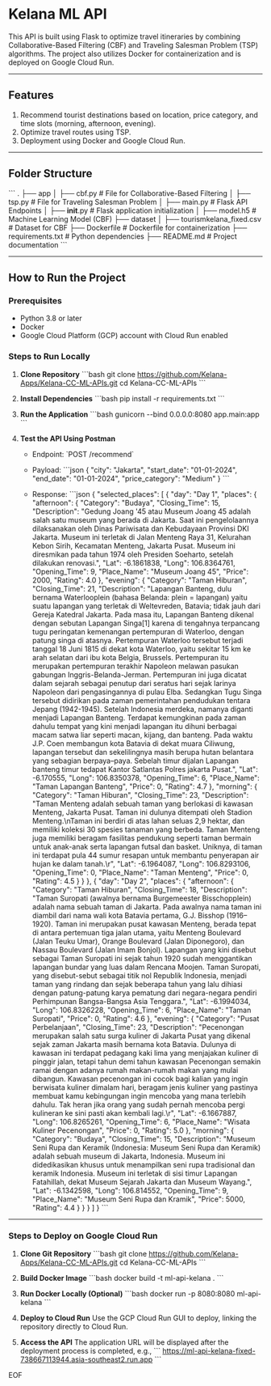 # Kelana ML API

This API is built using Flask to optimize travel itineraries by combining Collaborative-Based Filtering (CBF) and Traveling Salesman Problem (TSP) algorithms. The project also utilizes Docker for containerization and is deployed on Google Cloud Run.

---

## **Features**
1. Recommend tourist destinations based on location, price category, and time slots (morning, afternoon, evening).
2. Optimize travel routes using TSP.
3. Deployment using Docker and Google Cloud Run.

---

## **Folder Structure**
\`\`\`
.
├── app
│   ├── cbf.py             # File for Collaborative-Based Filtering
│   ├── tsp.py             # File for Traveling Salesman Problem
│   ├── main.py            # Flask API Endpoints
│   ├── __init__.py        # Flask application initialization
│   ├── model.h5           # Machine Learning Model (CBF)
├── dataset
│   ├── tourismkelana_fixed.csv           # Dataset for CBF
├── Dockerfile             # Dockerfile for containerization
├── requirements.txt       # Python dependencies
├── README.md              # Project documentation
\`\`\`

---

## **How to Run the Project**

### **Prerequisites**
- Python 3.8 or later
- Docker
- Google Cloud Platform (GCP) account with Cloud Run enabled

### **Steps to Run Locally**

1. **Clone Repository**
   \`\`\`bash
   git clone https://github.com/Kelana-Apps/Kelana-CC-ML-APIs.git
   cd Kelana-CC-ML-APIs
   \`\`\`

2. **Install Dependencies**
   \`\`\`bash
   pip install -r requirements.txt
   \`\`\`

3. **Run the Application**
   \`\`\`bash
   gunicorn --bind 0.0.0.0:8080 app.main:app
   \`\`\`

4. **Test the API Using Postman**
   - Endpoint: \`POST /recommend\`
   - Payload:
     \`\`\`json
     {
       "city": "Jakarta",
       "start_date": "01-01-2024",
       "end_date": "01-01-2024",
       "price_category": "Medium"
     }
     \`\`\`
     
   - Response:
     \`\`\`json
     {
    "selected_places": [
        {
            "day": "Day 1",
            "places": {
                "afternoon": {
                    "Category": "Budaya",
                    "Closing_Time": 15,
                    "Description": "Gedung Joang '45 atau Museum Joang 45 adalah salah satu museum yang berada di Jakarta. Saat ini pengelolaannya dilaksanakan oleh Dinas Pariwisata dan Kebudayaan Provinsi DKI Jakarta. Museum ini terletak di Jalan Menteng Raya 31, Kelurahan Kebon Sirih, Kecamatan Menteng, Jakarta Pusat. Museum ini diresmikan pada tahun 1974 oleh Presiden Soeharto, setelah dilakukan renovasi.",
                    "Lat": -6.1861838,
                    "Long": 106.8364761,
                    "Opening_Time": 9,
                    "Place_Name": "Museum Joang 45",
                    "Price": 2000,
                    "Rating": 4.0
                },
                "evening": {
                    "Category": "Taman Hiburan",
                    "Closing_Time": 21,
                    "Description": "Lapangan Banteng, dulu bernama Waterlooplein (bahasa Belanda: plein = lapangan) yaitu suatu lapangan yang terletak di Weltevreden, Batavia; tidak jauh dari Gereja Katedral Jakarta. Pada masa itu, Lapangan Banteng dikenal dengan sebutan Lapangan Singa[1] karena di tengahnya terpancang tugu peringatan kemenangan pertempuran di Waterloo, dengan patung singa di atasnya. Pertempuran Waterloo tersebut terjadi tanggal 18 Juni 1815 di dekat kota Waterloo, yaitu sekitar 15 km ke arah selatan dari ibu kota Belgia, Brussels. Pertempuran itu merupakan pertempuran terakhir Napoleon melawan pasukan gabungan Inggris-Belanda-Jerman. Pertempuran ini juga dicatat dalam sejarah sebagai penutup dari seratus hari sejak larinya Napoleon dari pengasingannya di pulau Elba. Sedangkan Tugu Singa tersebut didirikan pada zaman pemerintahan pendudukan tentara Jepang (1942-1945). Setelah Indonesia merdeka, namanya diganti menjadi Lapangan Banteng. Terdapat kemungkinan pada zaman dahulu tempat yang kini menjadi lapangan itu dihuni berbagai macam satwa liar seperti macan, kijang, dan banteng. Pada waktu J.P. Coen membangun kota Batavia di dekat muara Ciliwung, lapangan tersebut dan sekelilingnya masih berupa hutan belantara yang sebagian berpaya–paya. Sebelah timur dijalan Lapangan banteng timur tedapat Kantor Satlantas Polres jakarta Pusat.",
                    "Lat": -6.170555,
                    "Long": 106.8350378,
                    "Opening_Time": 6,
                    "Place_Name": "Taman Lapangan Banteng",
                    "Price": 0,
                    "Rating": 4.7
                },
                "morning": {
                    "Category": "Taman Hiburan",
                    "Closing_Time": 23,
                    "Description": "Taman Menteng adalah sebuah taman yang berlokasi di kawasan Menteng, Jakarta Pusat. Taman ini dulunya ditempati oleh Stadion Menteng.\\nTaman ini berdiri di atas lahan seluas 2,9 hektar, dan memiliki koleksi 30 spesies tanaman yang berbeda. Taman Menteng juga memiliki beragam fasilitas pendukung seperti taman bermain untuk anak-anak serta lapangan futsal dan basket. Uniknya, di taman ini terdapat pula 44 sumur resapan untuk membantu penyerapan air hujan ke dalam tanah.\r",
                    "Lat": -6.1964087,
                    "Long": 106.8293106,
                    "Opening_Time": 0,
                    "Place_Name": "Taman Menteng",
                    "Price": 0,
                    "Rating": 4.5
                }
            }
        },
        {
            "day": "Day 2",
            "places": {
                "afternoon": {
                    "Category": "Taman Hiburan",
                    "Closing_Time": 18,
                    "Description": "Taman Suropati (awalnya bernama Burgemeester Bisschopplein) adalah nama sebuah taman di Jakarta. Pada awalnya nama taman ini diambil dari nama wali kota Batavia pertama, G.J. Bisshop (1916–1920). Taman ini merupakan pusat kawasan Menteng, berada tepat di antara pertemuan tiga jalan utama, yaitu Menteng Boulevard (Jalan Teuku Umar), Orange Boulevard (Jalan Diponegoro), dan Nassau Boulevard (Jalan Imam Bonjol). Lapangan yang kini disebut sebagai Taman Suropati ini sejak tahun 1920 sudah menggantikan lapangan bundar yang luas dalam Rencana Moojen. Taman Suropati, yang disebut-sebut sebagai titik nol Republik Indonesia, menjadi taman yang rindang dan sejak beberapa tahun yang lalu dihiasi dengan patung-patung karya pematung dari negara-negara pendiri Perhimpunan Bangsa-Bangsa Asia Tenggara.",
                    "Lat": -6.1994034,
                    "Long": 106.8326228,
                    "Opening_Time": 6,
                    "Place_Name": "Taman Suropati",
                    "Price": 0,
                    "Rating": 4.6
                },
                "evening": {
                    "Category": "Pusat Perbelanjaan",
                    "Closing_Time": 23,
                    "Description": "Pecenongan merupakan salah satu surga kuliner di Jakarta Pusat yang dikenal sejak zaman Jakarta masih bernama kota Batavia. Dulunya di kawasan ini terdapat pedagang kaki lima yang menjajakan kuliner di pinggir jalan, tetapi tahun demi tahun kawasan Pecenongan semakin ramai dengan adanya rumah makan-rumah makan yang mulai dibangun. Kawasan pecenongan ini cocok bagi kalian yang ingin berwisata kuliner dimalam hari, beragam jenis kuliner yang pastinya membuat kamu kebingungan ingin mencoba yang mana terlebih dahulu. Tak heran jika orang yang sudah pernah mencoba pergi kulineran ke sini pasti akan kembali lagi.\r",
                    "Lat": -6.1667887,
                    "Long": 106.8265261,
                    "Opening_Time": 6,
                    "Place_Name": "Wisata Kuliner Pecenongan",
                    "Price": 0,
                    "Rating": 5.0
                },
                "morning": {
                    "Category": "Budaya",
                    "Closing_Time": 15,
                    "Description": "Museum Seni Rupa dan Keramik (Indonesia: Museum Seni Rupa dan Keramik) adalah sebuah museum di Jakarta, Indonesia. Museum ini didedikasikan khusus untuk menampilkan seni rupa tradisional dan keramik Indonesia. Museum ini terletak di sisi timur Lapangan Fatahillah, dekat Museum Sejarah Jakarta dan Museum Wayang.",
                    "Lat": -6.1342598,
                    "Long": 106.814552,
                    "Opening_Time": 9,
                    "Place_Name": "Museum Seni Rupa dan Kramik",
                    "Price": 5000,
                    "Rating": 4.4
                }
            }
        }
    ]
}
     \`\`\`
     

---

### **Steps to Deploy on Google Cloud Run**

1. **Clone Git Repository**
   \`\`\`bash
   git clone https://github.com/Kelana-Apps/Kelana-CC-ML-APIs.git
   cd Kelana-CC-ML-APIs
   \`\`\`

2. **Build Docker Image**
   \`\`\`bash
   docker build -t ml-api-kelana .
   \`\`\`

3. **Run Docker Locally (Optional)**
   \`\`\`bash
   docker run -p 8080:8080 ml-api-kelana
   \`\`\`

4. **Deploy to Cloud Run**
   Use the GCP Cloud Run GUI to deploy, linking the repository directly to Cloud Run.

5. **Access the API**
   The application URL will be displayed after the deployment process is completed, e.g.,
   \`\`\`
   https://ml-api-kelana-fixed-738667113944.asia-southeast2.run.app
   \`\`\`

EOF
